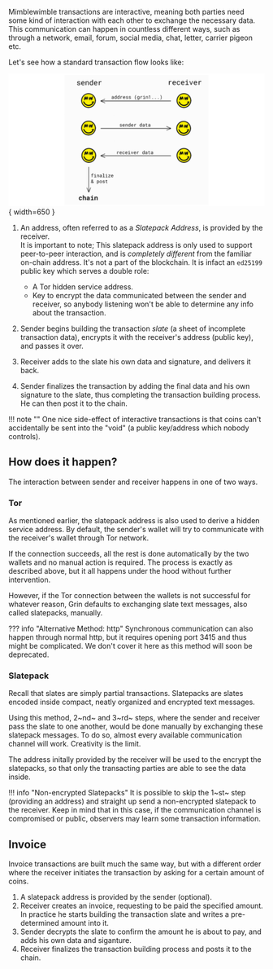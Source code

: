 Mimblewimble transactions are interactive, meaning both parties need some kind of interaction with each other to exchange the necessary data. This communication can happen in countless different ways, such as through a network, email, forum, social media, chat, letter, carrier pigeon etc.

Let's see how a standard transaction flow looks like:

![tx-flow](../assets/images/tx-flow.png){ width=650 }

1. An address, often referred to as a *Slatepack Address*, is provided by the receiver. </br> It is important to note; This slatepack address is only used to support peer-to-peer interaction, and is *completely different* from the familiar on-chain address. It's not a part of the blockchain. It is infact an `ed25199` public key which serves a double role:
    * A Tor hidden service address.
    * Key to encrypt the data communicated between the sender and receiver, so anybody listening won't be able to determine any info about the transaction.

2. Sender begins building the transaction *slate* (a sheet of incomplete transaction data), encrypts it with the receiver's address (public key), and passes it over.
3. Receiver adds to the slate his own data and signature, and delivers it back.
4. Sender finalizes the transaction by adding the final data and his own signature to the slate, thus completing the transaction building process. He can then post it to the chain.

!!! note ""
    One nice side-effect of interactive transactions is that coins can't accidentally be sent into the "void" (a public key/address which nobody controls).


## How does it happen?

The interaction between sender and receiver happens in one of two ways.

### Tor

As mentioned earlier, the slatepack address is also used to derive a hidden service address. By default, the sender's wallet will try to communicate with the receiver's wallet through Tor network.

If the connection succeeds, all the rest is done automatically by the two wallets and no manual action is required. The process is exactly as described above, but it all happens under the hood without further intervention.

However, if the Tor connection between the wallets is not successful for whatever reason, Grin defaults to exchanging slate text messages, also called slatepacks, manually.

??? info "Alternative Method: http"
    Synchronous communication can also happen through normal http, but it requires opening port 3415 and thus might be complicated. We don't cover it here as this method will soon be deprecated.

### Slatepack

Recall that slates are simply partial transactions. Slatepacks are slates encoded inside compact, neatly organized and encrypted text messages.

Using this method, 2~nd~ and 3~rd~ steps, where the sender and receiver pass the slate to one another, would be done manually by exchanging these slatepack messages. To do so, almost every available communication channel will work. Creativity is the limit.

The address initally provided by the receiver will be used to the encrypt the slatepacks, so that only the transacting parties are able to see the data inside.

!!! info "Non-encrypted Slatepacks"
    It is possible to skip the 1~st~ step (providing an address) and straight up send a non-encrypted slatepack to the receiver. Keep in mind that in this case, if the communication channel is compromised or public, observers may learn some transaction information.

## Invoice

Invoice transactions are built much the same way, but with a different order where the receiver initiates the transaction by asking for a certain amount of coins.

1. A slatepack address is provided by the sender (optional).
2. Receiver creates an invoice, requesting to be paid the specified amount. In practice he starts building the transaction slate and writes a pre-determined amount into it.
3. Sender decrypts the slate to confirm the amount he is about to pay, and adds his own data and siganture.
4. Receiver finalizes the transaction building process and posts it to the chain.
